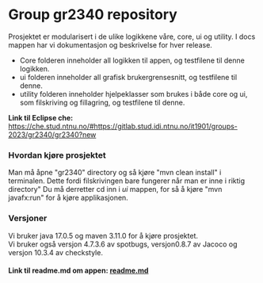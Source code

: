 # Group gr2340 repository 
 
Prosjektet er modularisert i de ulike logikkene våre, core, ui og utility. I docs mappen har vi dokumentasjon og beskrivelse for hver release. 

- Core folderen inneholder all logikken til appen, og testfilene til denne logikken.
- ui folderen inneholder all grafisk brukergrensesnitt, og testfilene til denne.
- utility folderen inneholder hjelpeklasser som brukes i både core og ui, som filskriving og fillagring, og testfilene til denne.

**Link til Eclipse che:** https://che.stud.ntnu.no/#https://gitlab.stud.idi.ntnu.no/it1901/groups-2023/gr2340/gr2340?new

### Hvordan kjøre prosjektet
Man må åpne "gr2340" directory og så kjøre "mvn clean install" i terminalen. Dette fordi filskrivingen
bare fungerer når man er inne i riktig directory"
Du må derretter cd inn i _ui_ mappen, for så å kjøre "mvn javafx:run" for å kjøre applikasjonen.



### Versjoner
Vi bruker java 17.0.5 og maven 3.11.0 for å kjøre prosjektet.  
Vi bruker også versjon 4.7.3.6 av spotbugs, versjon0.8.7 av Jacoco og versjon 10.3.4 av checkstyle.


#### Link til readme.md om appen: [readme.md](budget/aboutApp.md)

